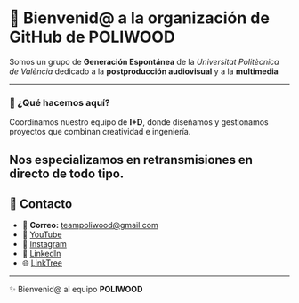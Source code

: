 # 👋 Bienvenid@ a la organización de GitHub de POLIWOOD

Somos un grupo de **Generación Espontánea** de la *Universitat Politècnica de València* dedicado a la **postproducción audiovisual** y a la **multimedia**

---

### 🤔 ¿Qué hacemos aquí?
Coordinamos nuestro equipo de **I+D**, donde diseñamos y gestionamos proyectos que combinan creatividad e ingeniería.

Nos especializamos en **retransmisiones en directo** de todo tipo.
---
## 📲 Contacto

- 📧 **Correo:** [teampoliwood@gmail.com](mailto:teampoliwood@gmail.com)  
- 🎥 [YouTube](https://www.youtube.com/@poliwood_upv)  
- 📸 [Instagram](https://www.instagram.com/poliwood_upv/)  
- 💼 [LinkedIn](https://www.linkedin.com/company/poliwood-upv/)  
- 🌐 [LinkTree](https://linktr.ee/poliwood_upv)

---
✨ Bienvenid@ al equipo **POLIWOOD**
